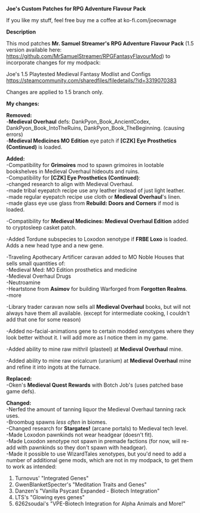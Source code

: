 **Joe's Custom Patches for RPG Adventure Flavour Pack**

If you like my stuff, feel free buy me a coffee at ko-fi.com/joeownage

**Description**

This mod patches **Mr. Samuel Streamer's RPG Adventure Flavour Pack** (1.5 version available here: https://github.com/MrSamuelStreamer/RPGFantasyFlavourMod) to incorporate changes for my modpack:

Joe's 1.5 Playtested Medieval Fantasy Modlist and Configs  
https://steamcommunity.com/sharedfiles/filedetails/?id=3319070383

Changes are applied to 1.5 branch only.  

**My changes:**  

**Removed:**    
-**Medieval Overhaul** defs: DankPyon_Book_AncientCodex, DankPyon_Book_IntoTheRuins, DankPyon_Book_TheBeginning. (causing errors)  
-**Medieval Medicines MO Edition** eye patch if **[CZK] Eye Prosthetics (Continued)** is loaded.  

**Added:**  
-Compatibility for **Grimoires** mod to spawn grimoires in lootable bookshelves in Medieval Overhaul hideouts and ruins.  
-Compatibility for **[CZK] Eye Prosthetics (Continued)**:  
  	-changed research to align with Medieval Overhaul.  
	-made tribal eyepatch recipe use any leather instead of just light leather.  
	-made regular eyepatch recipe use cloth or **Medieval Overhaul**'s linen.  
	-made glass eye use glass from **Rebuild: Doors and Corners** if mod is loaded.  
        
-Compatibility for **Medieval Medicines: Medieval Overhaul Edition** added to cryptosleep casket patch.  

-Added Tordune subspecies to Loxodon xenotype if **FRBE Loxo** is loaded. Adds a new head type and a new gene.  

-Traveling Apothecary Artificer caravan added to MO Noble Houses that sells small quantities of:  
   	-Medieval Med: MO Edition prosthetics and medicine  
 	-Medieval Overhaul Drugs  
 	-Neutroamine  
  	-Heartstone from **Asimov** for building Warforged from **Forgotten Realms**.  
 	-more  
  
-Library trader caravan now sells all **Medieval Overhaul** books, but will not always have them all available. (except for intermediate cooking, I couldn't add that one for some reason)  

-Added no-facial-animations gene to certain modded xenotypes where they look better without it. I will add more as I notice them in my game.  

-Added ability to mine raw mithril (plasteel) at **Medieval Overhaul** mine.  
  
-Added ability to mine raw oricalcum (uranium) at **Medieval Overhaul** mine and refine it into ingots at the furnace.  

**Replaced:**  
-Oken's **Medieval Quest Rewards** with Botch Job's (uses patched base game defs).  

**Changed:**  
	-Nerfed the amount of tanning liquor the Medieval Overhaul tanning rack uses.  
	-Broombug spawns _less often_ in biomes.  
 	-Changed research for **Stargates!** (arcane portals) to Medieval tech level.  
  	-Made Loxodon pawnkinds not wear headgear (doesn't fit).  
  	-Made Loxodon xenotype not spawn in premade factions (for now, will re-add with pawnkinds so they don't spawn with headgear).  
	-Made it possible to use WizardTales xenotypes, but you'd need to add a number of additional gene mods, which are not in my modpack, to get them to work as intended:  
   
1. Turnovus' "Integrated Genes"  
2. GwenBlanketSpecter's "Meditation Traits and Genes"  
3. Danzen's "Vanilla Psycast Expanded - Biotech Integration"  
4. LTS's "Glowing eyes genes"  
5. 6262soudai's "VPE-Biotech Integration for Alpha Animals and More!" 
     

   		
	 

